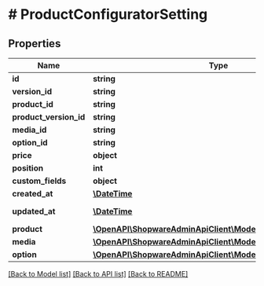 # # ProductConfiguratorSetting

## Properties

Name | Type | Description | Notes
------------ | ------------- | ------------- | -------------
**id** | **string** |  | [optional]
**version_id** | **string** |  | [optional]
**product_id** | **string** |  |
**product_version_id** | **string** |  | [optional]
**media_id** | **string** |  | [optional]
**option_id** | **string** |  |
**price** | **object** |  | [optional]
**position** | **int** |  | [optional]
**custom_fields** | **object** |  | [optional]
**created_at** | [**\DateTime**](\DateTime.md) |  | [readonly]
**updated_at** | [**\DateTime**](\DateTime.md) |  | [optional] [readonly]
**product** | [**\OpenAPI\ShopwareAdminApiClient\Model\Product**](Product.md) |  | [optional]
**media** | [**\OpenAPI\ShopwareAdminApiClient\Model\Media**](Media.md) |  | [optional]
**option** | [**\OpenAPI\ShopwareAdminApiClient\Model\PropertyGroupOption**](PropertyGroupOption.md) |  | [optional]

[[Back to Model list]](../../README.md#models) [[Back to API list]](../../README.md#endpoints) [[Back to README]](../../README.md)
